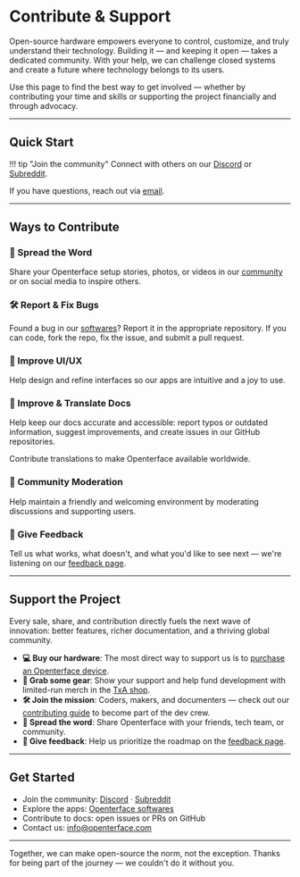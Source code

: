 # Contribute & Support

Open-source hardware empowers everyone to control, customize, and truly understand their technology. Building it — and keeping it open — takes a dedicated community. With your help, we can challenge closed systems and create a future where technology belongs to its users.

Use this page to find the best way to get involved — whether by contributing your time and skills or supporting the project financially and through advocacy.

---

## Quick Start

!!! tip "Join the community"
    Connect with others on our [Discord](/discord) or [Subreddit](/reddit).

If you have questions, reach out via [email](mailto:info@openterface.com).

---

## Ways to Contribute

### 📢 Spread the Word
Share your Openterface setup stories, photos, or videos in our [community](/community) or on social media to inspire others.

### 🛠️ Report & Fix Bugs
Found a bug in our [softwares](/app)? Report it in the appropriate repository. If you can code, fork the repo, fix the issue, and submit a pull request.

### 🎨 Improve UI/UX
Help design and refine interfaces so our apps are intuitive and a joy to use.

### 📝 Improve & Translate Docs
Help keep our docs accurate and accessible: report typos or outdated information, suggest improvements, and create issues in our GitHub repositories.

Contribute translations to make Openterface available worldwide.

### 🤝 Community Moderation
Help maintain a friendly and welcoming environment by moderating discussions and supporting users.

### 💬 Give Feedback
Tell us what works, what doesn't, and what you'd like to see next — we're listening on our [feedback page](/feedback).

---

## Support the Project

Every sale, share, and contribution directly fuels the next wave of innovation: better features, richer documentation, and a thriving global community.

- **💻 Buy our hardware**: The most direct way to support us is to [purchase an Openterface device](/buy-mini-kvm).
- **👕 Grab some gear**: Show your support and help fund development with limited-run merch in the [TxA shop](/shop).
- **🛠️ Join the mission**: Coders, makers, and documenters — check out our [contributing guide](/contributing) to become part of the dev crew.
- **📢 Spread the word**: Share Openterface with your friends, tech team, or community.
- **💬 Give feedback**: Help us prioritize the roadmap on the [feedback page](/feedback).

---

## Get Started

- Join the community: [Discord](/discord) · [Subreddit](/reddit)
- Explore the apps: [Openterface softwares](/app)
- Contribute to docs: open issues or PRs on GitHub
- Contact us: [info@openterface.com](mailto:info@openterface.com)

---

Together, we can make open-source the norm, not the exception. Thanks for being part of the journey — we couldn't do it without you.


